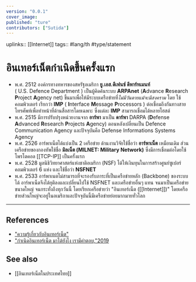 ```yaml
---
version: "0.0.1"
cover_image:
published: "ture"
contributors: ["Sutida"]
---
```

uplinks:: [[Internet]]
tags:: #lang/th #type/statement

# อินเทอร์เน็ตกำเนิดขึ้นครั้งแรก
- พ.ศ. 2512 องค์กรทางทหารของสหรัฐอเมริกา **ยู.เอส.ดีเฟนซ์ ดีพาร์ทเมนท์**        
  ( U.S. Defence Department ) เป็นผู้คิดค้นระบบ **ARPAnet** (**A**dvance **R**esearch                   **P**roject **A**gency  net) ขึ้นมาเพื่อให้มีระบบเครือข่ายที่*ไม่มีวันตายแม้จะมีสงคราม* โดย ใช้คอมพิวเตอร์ เรียกว่า **IMP** ( **I**nterface **M**essage **P**rocessors ) ต่อเชื่อมถึงกันทางสายโทรศัพท์เพื่อทำหน้าที่ด้านสื่อสารโดยเฉพาะ ซึ่งแต่ละ **IMP** สามารถเชื่อมได้หลายโฮสต์	
- พ.ศ. 2515 มีการปรับปรุงหน่วยงานจาก **อาร์พา** มาเป็น **ดาร์พา** DARPA (**D**efense **A**dvanced **R**esearch **P**rojects **A**gency) ตอนหลังเปลี่ยนเป็น Defence Communication  Agency และปัจจุบันคือ Defense Informations Systems Agency
- พ.ศ. 2526 อาร์พาเน็ตได้แบ่งเป็น 2 เครือข่าย ด้านงานวิจัยใช้ชื่อว่า **อาร์พาเน็ต** เหมือนเดิม ส่วนเครือข่ายของกองทัพใช้ชื่อ **มิลเน็ต (MILNET: Military Network)** ซึ่งมีการเชื่อมต่อโดยใช้โพรโตคอล [[TCP-IP]] เป็นครั้งแรก
- พ.ศ. 2528 มูลนิธิวิทยาศาสตร์แห่งชาติอเมริกา (NSF) ได้ให้เงินทุนในการสร้างศูนย์ซูเปอร์คอมพิวเตอร์ 6 แห่ง และใช้ชื่อว่า **NSFNET** 
- พ.ศ. 2533 อาร์พาเนตไม่สามารถที่จะรองรับภาระที่เป็นเครือข่ายหลัก (Backbone) ของระบบได้ อาร์พาเน็ตจึงได้ยุติลงและเปลี่ยนไปใช้ NSFNET และเครือข่ายอื่นๆ แทน จนมาเป็นเครือข่ายขนาดใหญ่ จนกระทั่งถึงทุกวันนี้ โดยเรียกเครือข่ายว่า "อินเทอร์เน็ต ([[Internet]])" โดยเครือข่ายส่วนใหญ่จะอยู่ในอเมริกาและปัจจุบันนี้มีเครือข่ายย่อยมากมายทั่วโลก

---
## References
- ["ความรู้เกี่ยวกับอินเทอร์เน็ต"](http://www.bkp-ssk.ac.th/html/001.htm)
- ["กำเนิดอินเทอร์เน็ต มาได้ยังไง เรามีคำตอบ,"2019](https://www.bullvpn.com/th/blog/detail/history-of-the-internet)
## See also
- [[อินเทอร์เน็ตในประเทศไทย]]